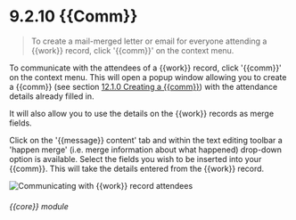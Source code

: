 # 9.2.10    {{Comm}}

> To create a mail-merged letter or email for everyone attending a {{work}} record, click '{{comm}}' on the context menu. 

To communicate with the attendees of a {{work}} record, click '{{comm}}' on the context menu. This will open a popup window allowing you to create a {{comm}} (see section [12.1.0  Creating a {{comm}}](/help/index/v/{{version}}/p/12.1.0)) with the attendance details already filled in. 

It will also allow you to use the details on the {{work}} records as merge fields. 

Click on the '{{message}} content' tab and within the text editing toolbar a 'happen merge' (i.e. merge information about what happened) drop-down option is available. Select the fields you wish to be inserted into your {{comm}}. This will take the details entered from the {{work}} record. 

![Communicating with {{work}} record attendees]({{imgpath}}69a.png) 

###### {{core}} module

